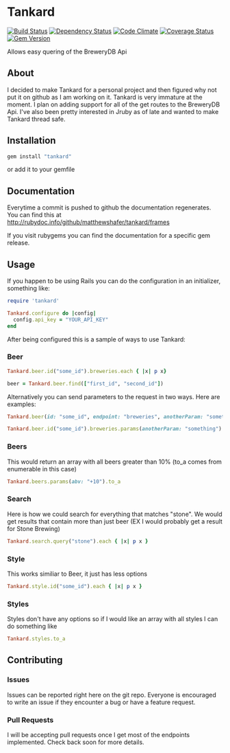 # Tankard
[![Build Status](https://travis-ci.org/matthewshafer/tankard.svg?branch=master)](https://travis-ci.org/matthewshafer/tankard)
[![Dependency Status](https://gemnasium.com/matthewshafer/tankard.svg)](https://gemnasium.com/matthewshafer/tankard)
[![Code Climate](https://codeclimate.com/github/matthewshafer/tankard/badges/gpa.svg)](https://codeclimate.com/github/matthewshafer/tankard)
[![Coverage Status](https://img.shields.io/coveralls/matthewshafer/tankard.svg)](https://coveralls.io/r/matthewshafer/tankard?branch=master)
[![Gem Version](https://badge.fury.io/rb/tankard.svg)](http://badge.fury.io/rb/tankard)

Allows easy quering of the BreweryDB Api

## About

I decided to make Tankard for a personal project and then figured why not put it on github as I am working on it.
Tankard is very immature at the moment.  I plan on adding support for all of the get routes to the BreweryDB Api.
I've also been pretty interested in Jruby as of late and wanted to make Tankard thread safe.

## Installation

```ruby
gem install "tankard"
```

or add it to your gemfile

## Documentation

Everytime a commit is pushed to github the documentation regenerates.
You can find this at http://rubydoc.info/github/matthewshafer/tankard/frames

If you visit rubygems you can find the documentation for a specific gem release.

## Usage

If you happen to be using Rails you can do the configuration in an initializer, something like:

```ruby
require 'tankard'

Tankard.configure do |config|
  config.api_key = "YOUR_API_KEY"
end
```

After being configured this is a sample of ways to use Tankard:

### Beer

```ruby
Tankard.beer.id("some_id").breweries.each { |x| p x}

beer = Tankard.beer.find(["first_id", "second_id"])
```

Alternatively you can send parameters to the request in two ways.  Here are examples:

```ruby
Tankard.beer(id: "some_id", endpoint: "breweries", anotherParam: "something").each { |x| p x }

Tankard.beer.id("some_id").breweries.params(anotherParam: "something").each { |x| p x }
```

### Beers

This would return an array with all beers greater than 10% (to_a comes from enumerable in this case)

```ruby
Tankard.beers.params(abv: "+10").to_a
```
### Search

Here is how we could search for everything that matches "stone".
We would get results that contain more than just beer (EX I would probably get a result for Stone Brewing)

```ruby
Tankard.search.query("stone").each { |x| p x }
```
### Style

This works similiar to Beer, it just has less options

```ruby
Tankard.style.id("some_id").each { |x| p x }
```

### Styles

Styles don't have any options so if I would like an array with all styles I can do something like

```ruby
Tankard.styles.to_a
```

## Contributing

### Issues

Issues can be reported right here on the git repo.
Everyone is encouraged to write an issue if they encounter a bug or have a feature request.

### Pull Requests

I will be accepting pull requests once I get most of the endpoints implemented.
Check back soon for more details.
